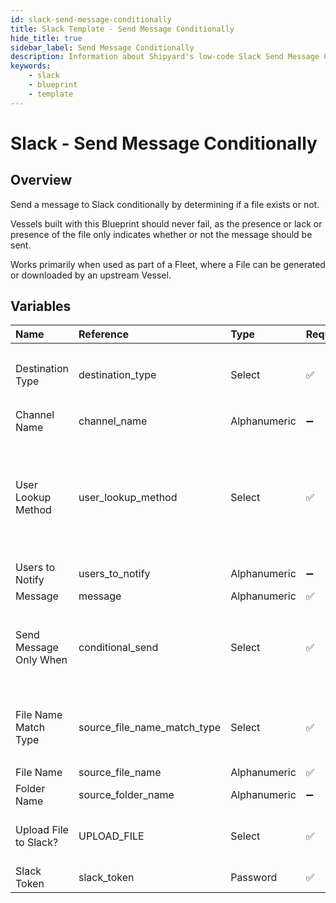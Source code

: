 ```yaml
---
id: slack-send-message-conditionally
title: Slack Template - Send Message Conditionally
hide_title: true
sidebar_label: Send Message Conditionally
description: Information about Shipyard's low-code Slack Send Message Conditionally blueprint. Send a message to Slack conditionally by determining if a file exists or not.
keywords:
    - slack
    - blueprint
    - template
---
```


# Slack - Send Message Conditionally

## Overview

Send a message to Slack conditionally by determining if a file exists or not.

Vessels built with this Blueprint should never fail, as the presence or lack or presence of the file only indicates whether or not the message should be sent.

Works primarily when used as part of a Fleet, where a File can be generated or downloaded by an upstream Vessel.



## Variables

| Name | Reference | Type | Required | Default | Options | Description |
|:---|:---|:---|:---|:---|:---|:---|
| Destination Type | destination_type | Select | :white_check_mark: | `channel` | Channel: `channel`<br><br><br>DM: `dm` | - |
| Channel Name | channel_name | Alphanumeric | :heavy_minus_sign: |  | - | - |
| User Lookup Method | user_lookup_method | Select | :white_check_mark: | `display_name` | Display Name: `display_name`<br><br><br>Real Name: `real_name`<br><br><br>Email: `email` | - |
| Users to Notify | users_to_notify | Alphanumeric | :heavy_minus_sign: |  | - | - |
| Message | message | Alphanumeric | :white_check_mark: |  | - | - |
| Send Message Only When | conditional_send | Select | :white_check_mark: | `file_exists` | File(s) Exist: `file_exists`<br><br><br>File(s) Don't Exist: `file_dne` | - |
| File Name Match Type | source_file_name_match_type | Select | :white_check_mark: | `exact_match` | Regex: `regex_match`<br><br><br>Exact: `exact_match` | - |
| File Name | source_file_name | Alphanumeric | :white_check_mark: |  | - | - |
| Folder Name | source_folder_name | Alphanumeric | :heavy_minus_sign: |  | - | - |
| Upload File to Slack? | UPLOAD_FILE | Select | :white_check_mark: | `no` | Yes: `yes`<br><br><br>No: `no` | - |
| Slack Token | slack_token | Password | :white_check_mark: | - | - | - |


